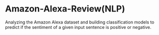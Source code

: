 # Amazon-Alexa-Review(NLP)
Analyzing the Amazon Alexa dataset and building classification models to predict if the sentiment of a given input sentence is positive or negative.
